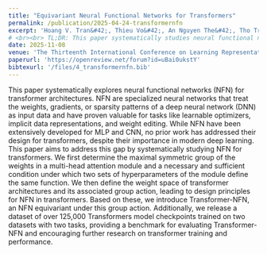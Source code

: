 ```yaml
---
title: "Equivariant Neural Functional Networks for Transformers"
permalink: /publication/2025-04-24-transformernfn
excerpt: 'Hoang V. Tran&#42;, Thieu Vo&#42;, An Nguyen The&#42;, Tho Tran Huu, Minh-Khoi Nguyen-Nhat, Thanh Tran, <strong>Duy-Tung Pham</strong>, Tan Minh Nguyen'
# <br><br> TL;DR: This paper systematically studies neural functional networks (NFNs) for Transformers, presenting a design principle, and an equivariant NFN called Transformer-NFN, along with a benchmark dataset for evaluation.'
date: 2025-11-08
venue: 'The Thirteenth International Conference on Learning Representations (ICLR 2025)'
paperurl: 'https://openreview.net/forum?id=uBai0ukstY'
bibtexurl: '/files/4_transformernfn.bib'
---
```

This paper systematically explores neural functional networks (NFN) for transformer architectures. NFN are specialized neural networks that treat the weights, gradients, or sparsity patterns of a deep neural network (DNN) as input data and have proven valuable for tasks like learnable optimizers, implicit data representations, and weight editing. While NFN have been extensively developed for MLP and CNN, no prior work has addressed their design for transformers, despite their importance in modern deep learning. This paper aims to address this gap by systematically studying NFN for transformers. We first determine the maximal symmetric group of the weights in a multi-head attention module and a necessary and sufficient condition under which two sets of hyperparameters of the module define the same function. We then define the weight space of transformer architectures and its associated group action, leading to design principles for NFN in transformers. Based on these, we introduce Transformer-NFN, an NFN equivariant under this group action. Additionally, we release a dataset of over 125,000 Transformers model checkpoints trained on two datasets with two tasks, providing a benchmark for evaluating Transformer-NFN and encouraging further research on transformer training and performance.
